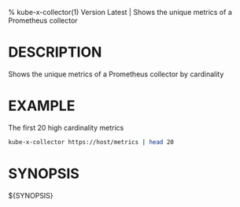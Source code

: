 % kube-x-collector(1) Version Latest | Shows the unique metrics of a Prometheus collector
# DESCRIPTION

Shows the unique metrics of a Prometheus collector by cardinality

# EXAMPLE

The first 20 high cardinality metrics
```bash
kube-x-collector https://host/metrics | head 20
```

# SYNOPSIS

${SYNOPSIS}

